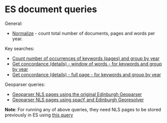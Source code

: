 # ES document queries

General:

* [Normalize](./normalize.md) - count total number of documents, pages and words per year.

Key searches:
* [Count number of occurrences of keywords (pages) and group by year](./keysearch_by_year.md)
* [Get concordance (details) - window of words - for keywords and group by year](./window_keysearch_concordance_by_date.md)
* [Get concordance (details) - full page - for keywords and group by year](./keysearch_by_year_details.md)

Geoparser queries:

* [Geoparser NLS pages using the original Edinburgh Geoparser](./geoparser_pages.md)
* [Geoparser NLS pages using spacY and Edinburgh Georesolver](./georesolution_pages.md)

**Note**: For running any of above queries, they need NLS pages to be stored previously in ES using [this query](../docs/nls/write_pages_df_es.md)


